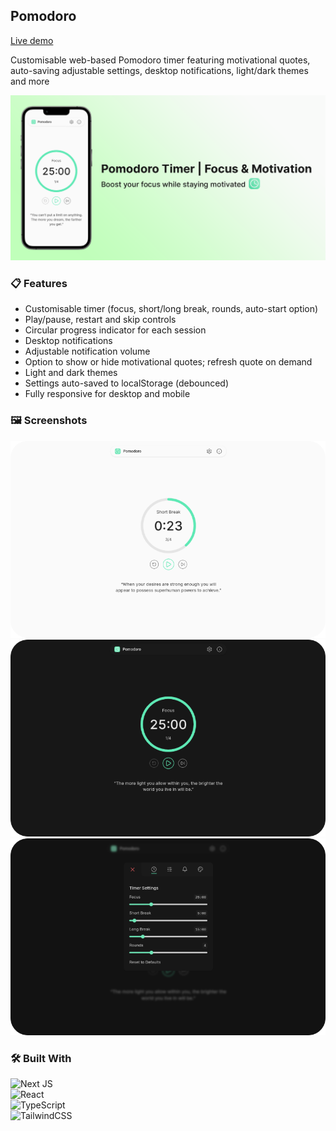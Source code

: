 ## Pomodoro

<a href="" target="_blank" rel="noopener">Live demo</a>

Customisable web-based Pomodoro timer featuring motivational quotes, auto-saving adjustable settings, desktop notifications, light/dark themes and more

![Hero image of a phone mockup displaying the Pomodoro app page](./public/images/hero.png)

### 📋 Features

- Customisable timer (focus, short/long break, rounds, auto-start option)
- Play/pause, restart and skip controls
- Circular progress indicator for each session
- Desktop notifications
- Adjustable notification volume
- Option to show or hide motivational quotes; refresh quote on demand
- Light and dark themes
- Settings auto-saved to localStorage (debounced)
- Fully responsive for desktop and mobile

### 🖼️ Screenshots

![Pomodoro app light theme screenshot](./public/images/light-theme.png)
![Pomodoro app dark theme screenshot](./public/images/dark-theme.png)
![Pomodoro app settings modal screenshot](./public/images/settings-modal.png)

### 🛠️ Built With

![Next JS](https://img.shields.io/badge/Next-black?style=for-the-badge&logo=next.js&logoColor=white) <br />
![React](https://img.shields.io/badge/react-%2320232a.svg?style=for-the-badge&logo=react&logoColor=%2361DAFB) <br />
![TypeScript](https://img.shields.io/badge/typescript-%23007ACC.svg?style=for-the-badge&logo=typescript&logoColor=white) <br />
![TailwindCSS](https://img.shields.io/badge/tailwindcss-%2338B2AC.svg?style=for-the-badge&logo=tailwind-css&logoColor=white)
